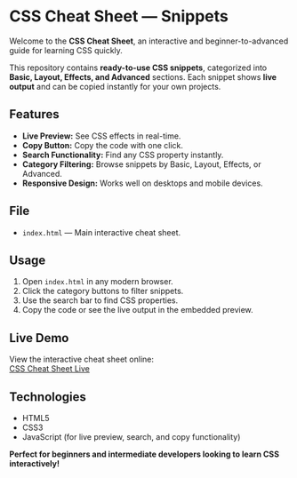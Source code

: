 # CSS Cheat Sheet — Snippets 

Welcome to the **CSS Cheat Sheet**, an interactive and beginner-to-advanced guide for learning CSS quickly.  

This repository contains **ready-to-use CSS snippets**, categorized into **Basic, Layout, Effects, and Advanced** sections. Each snippet shows **live output** and can be copied instantly for your own projects.

## Features
-  **Live Preview:** See CSS effects in real-time.  
-  **Copy Button:** Copy the code with one click.  
-  **Search Functionality:** Find any CSS property instantly.  
-  **Category Filtering:** Browse snippets by Basic, Layout, Effects, or Advanced.  
-  **Responsive Design:** Works well on desktops and mobile devices.  

## File
- `index.html` — Main interactive cheat sheet.

## Usage
1. Open `index.html` in any modern browser.  
2. Click the category buttons to filter snippets.  
3. Use the search bar to find CSS properties.  
4. Copy the code or see the live output in the embedded preview.

## Live Demo
View the interactive cheat sheet online:  
[CSS Cheat Sheet Live](https://imhnor.github.io/css-playground/css-snippets.html)

## Technologies
- HTML5  
- CSS3  
- JavaScript (for live preview, search, and copy functionality)


**Perfect for beginners and intermediate developers looking to learn CSS interactively!**
